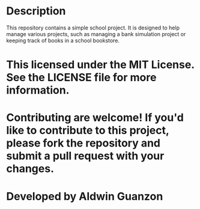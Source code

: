 # Description

This repository contains a simple school project. It is designed to help manage various projects, such as managing a bank simulation project or keeping track of books in a school bookstore.

# This licensed under the MIT License. See the LICENSE file for more information.

# Contributing are welcome! If you'd like to contribute to this project, please fork the repository and submit a pull request with your changes.

# Developed by Aldwin Guanzon
